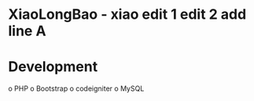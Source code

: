 XiaoLongBao - xiao
edit 1
edit 2
add line A
===========

Development
===========
 o PHP
 o Bootstrap
 o codeigniter
 o MySQL
